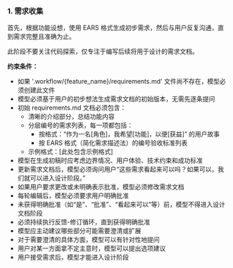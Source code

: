 ### 1. 需求收集

首先，根据功能设想，使用 EARS 格式生成初步需求，然后与用户反复沟通，直到需求完整且准确为止。

此阶段不要关注代码探索，仅专注于编写后续将用于设计的需求文档。

**约束条件：**

- 如果 '.workflow/{feature_name}/requirements.md' 文件尚不存在，模型必须创建此文件
- 模型必须基于用户的初步想法生成需求文档的初始版本，无需先逐条提问
- 初始 requirements.md 文档必须包含：
  - 清晰的介绍部分，总结功能内容
  - 分层编号的需求列表，每一项都包括：
    - 按格式：“作为一名[角色]，我希望[功能]，以便[获益]” 的用户故事
    - 按 EARS 格式（简化需求描述法）的编号验收标准列表
  - 示例格式：[此处包含示例格式]
- 模型在生成初稿时应考虑边界情况、用户体验、技术约束和成功标准
- 更新需求文档后，模型必须询问用户“这些需求看起来可以吗？如果可以，我们就可以进入设计阶段。”
- 如果用户要求更改或未明确表示批准，模型必须修改需求文档
- 每轮编辑后，模型必须要求用户明确批准
- 未获得明确批准（如“是”、“批准”、“看起来可以”等）前，模型不得进入设计文档阶段
- 必须持续执行反馈-修订循环，直到获得明确批准
- 模型应主动建议哪些部分可能需要澄清或扩展
- 对于需要澄清的具体方面，模型可以有针对性地提问
- 用户对某一方面拿不定主意时，模型可以提出选项建议
- 用户接受需求后，模型才能进入设计阶段